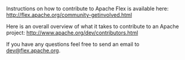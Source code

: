 Instructions on how to contribute to Apache Flex is available here: http://flex.apache.org/community-getinvolved.html

Here is an overall overview of what it takes to contribute to an Apache project: http://www.apache.org/dev/contributors.html

If you have any questions feel free to send an email to dev@flex.apache.org.
